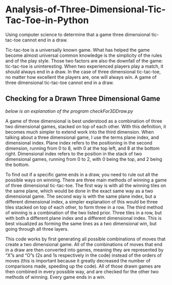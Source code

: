 # Analysis-of-Three-Dimensional-Tic-Tac-Toe-in-Python
Using computer science to determine that a game three dimensional tic-tac-toe cannot end in a draw.

Tic-tac-toe is a universally known game. What has helped the game become almost universal common knowledge is the simplicity of the rules and of the play style. Those two factors are also the downfall of the game: tic-tac-toe is uninteresting. When two experienced players play a match, it should always end in a draw. In the case of three dimensional tic-tac-toe, no matter how excellent the players are, one will always win. A game of three dimensional tic-tac-toe cannot end in a draw.

## Checking for a Drawn Three Dimensional Game

*below is an explanation of the program checkFor3DDraw.py*

A game of three dimensional is best understood as a combination of three two dimensional games, stacked on top of each other. With this definition, it becomes much simpler to extend work into the third dimension. When talking about a three dimensional game, I use the terms plane index, and dimensional index. Plane index refers to the positioning in the second dimension, running from 0 to 8, with 0 at the top left, and 8 at the bottom right. Dimensional index refers to the position in the stack of two dimensional games, running from 0 to 2, with 0 being the top, and 2 being the bottom.

To find out if a specific game ends in a draw, you need to rule out all the possible ways on winning. There are three main methods of winning a game of three dimensional tic-tac-toe. The first way is with all the winning tiles on the same plane, which would be done in the exact same way as a two dimensional game. The second way is with the same plane index, but a different dimensional index, a simpler explanation of this would be three tiles stacked on top of each other, to form three in a row. The third method of winning is a combination of the two listed prior. Three tiles in a row, but with both a different plane index and a different dimensional index. This is best visualized as forming the same lines as a two dimensional win, but going through all three layers.

This code works by first generating all possible combinations of moves that create a two dimensional game. All of the combinations of moves that end in a draw are then converted into games, meaning they are represented by “X”s and “O”s (2s and 1s respectively in the code) instead of the orders of moves (this is important because it greatly decreased the number of comparisons made, speeding up the code). All of those drawn games are then combined in every possible way, and are checked for the other two methods of winning. Every game ends in a win.
